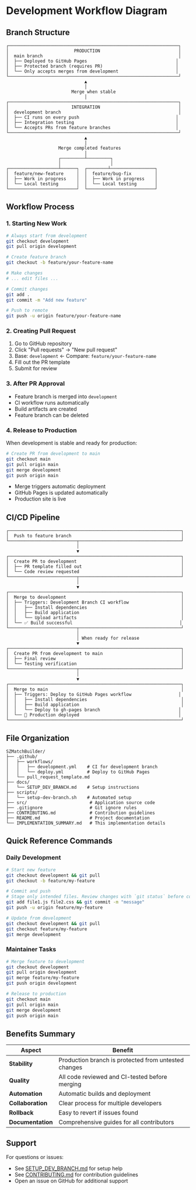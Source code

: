 # Development Workflow Diagram

## Branch Structure

```
┌─────────────────────────────────────────────────────────────────┐
│                         PRODUCTION                              │
│  main branch                                                    │
│  ├── Deployed to GitHub Pages                                  │
│  ├── Protected branch (requires PR)                            │
│  └── Only accepts merges from development                      │
└─────────────────────────────────────────────────────────────────┘
                              ▲
                              │
                         Merge when stable
                              │
┌─────────────────────────────────────────────────────────────────┐
│                        INTEGRATION                              │
│  development branch                                             │
│  ├── CI runs on every push                                     │
│  ├── Integration testing                                       │
│  └── Accepts PRs from feature branches                         │
└─────────────────────────────────────────────────────────────────┘
                              ▲
                              │
                    Merge completed features
                              │
                    ┌─────────┴─────────┐
                    │                   │
┌───────────────────┴──────┐  ┌────────┴─────────────────┐
│  feature/new-feature     │  │  feature/bug-fix         │
│  ├── Work in progress    │  │  ├── Work in progress    │
│  └── Local testing       │  │  └── Local testing       │
└──────────────────────────┘  └──────────────────────────┘
```

## Workflow Process

### 1. Starting New Work

```bash
# Always start from development
git checkout development
git pull origin development

# Create feature branch
git checkout -b feature/your-feature-name

# Make changes
# ... edit files ...

# Commit changes
git add .
git commit -m "Add new feature"

# Push to remote
git push -u origin feature/your-feature-name
```

### 2. Creating Pull Request

1. Go to GitHub repository
2. Click "Pull requests" → "New pull request"
3. Base: `development` ← Compare: `feature/your-feature-name`
4. Fill out the PR template
5. Submit for review

### 3. After PR Approval

- Feature branch is merged into `development`
- CI workflow runs automatically
- Build artifacts are created
- Feature branch can be deleted

### 4. Release to Production

When development is stable and ready for production:

```bash
# Create PR from development to main
git checkout main
git pull origin main
git merge development
git push origin main
```

- Merge triggers automatic deployment
- GitHub Pages is updated automatically
- Production site is live

## CI/CD Pipeline

```
┌──────────────────────────────────────────────────────────────────┐
│  Push to feature branch                                          │
└──────────────────────────┬───────────────────────────────────────┘
                           │
                           ▼
┌──────────────────────────────────────────────────────────────────┐
│  Create PR to development                                        │
│  ├── PR template filled out                                      │
│  └── Code review requested                                       │
└──────────────────────────┬───────────────────────────────────────┘
                           │
                           ▼
┌──────────────────────────────────────────────────────────────────┐
│  Merge to development                                            │
│  ├── Triggers: Development Branch CI workflow                    │
│  │   ├── Install dependencies                                    │
│  │   ├── Build application                                       │
│  │   └── Upload artifacts                                        │
│  └── ✅ Build successful                                         │
└──────────────────────────┬───────────────────────────────────────┘
                           │
                           │ When ready for release
                           ▼
┌──────────────────────────────────────────────────────────────────┐
│  Create PR from development to main                              │
│  ├── Final review                                                │
│  └── Testing verification                                        │
└──────────────────────────┬───────────────────────────────────────┘
                           │
                           ▼
┌──────────────────────────────────────────────────────────────────┐
│  Merge to main                                                   │
│  ├── Triggers: Deploy to GitHub Pages workflow                  │
│  │   ├── Install dependencies                                    │
│  │   ├── Build application                                       │
│  │   └── Deploy to gh-pages branch                              │
│  └── 🚀 Production deployed                                      │
└──────────────────────────────────────────────────────────────────┘
```

## File Organization

```
SZMatchBuilder/
├── .github/
│   ├── workflows/
│   │   ├── development.yml    # CI for development branch
│   │   └── deploy.yml         # Deploy to GitHub Pages
│   └── pull_request_template.md
├── docs/
│   └── SETUP_DEV_BRANCH.md    # Setup instructions
├── scripts/
│   └── setup-dev-branch.sh    # Automated setup
├── src/                        # Application source code
├── .gitignore                  # Git ignore rules
├── CONTRIBUTING.md             # Contribution guidelines
├── README.md                   # Project documentation
└── IMPLEMENTATION_SUMMARY.md   # This implementation details
```

## Quick Reference Commands

### Daily Development

```bash
# Start new feature
git checkout development && git pull
git checkout -b feature/my-feature

# Commit and push
# Stage only intended files. Review changes with `git status` before committing.
git add file1.js file2.css && git commit -m "message"
git push -u origin feature/my-feature

# Update from development
git checkout development && git pull
git checkout feature/my-feature
git merge development
```

### Maintainer Tasks

```bash
# Merge feature to development
git checkout development
git pull origin development
git merge feature/my-feature
git push origin development

# Release to production
git checkout main
git pull origin main
git merge development
git push origin main
```

## Benefits Summary

| Aspect | Benefit |
|--------|---------|
| **Stability** | Production branch is protected from untested changes |
| **Quality** | All code reviewed and CI-tested before merging |
| **Automation** | Automatic builds and deployment |
| **Collaboration** | Clear process for multiple developers |
| **Rollback** | Easy to revert if issues found |
| **Documentation** | Comprehensive guides for all contributors |

## Support

For questions or issues:
- See [SETUP_DEV_BRANCH.md](SETUP_DEV_BRANCH.md) for setup help
- See [CONTRIBUTING.md](../CONTRIBUTING.md) for contribution guidelines
- Open an issue on GitHub for additional support

